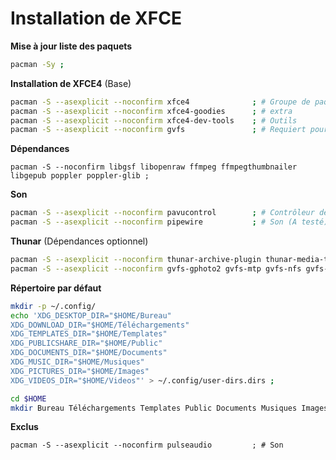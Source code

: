 
# Installation de XFCE

**Mise à jour liste des paquets**
```bash
pacman -Sy ;
```

**Installation de XFCE4** (Base)
```bash
pacman -S --asexplicit --noconfirm xfce4              ; # Groupe de paquet
pacman -S --asexplicit --noconfirm xfce4-goodies      ; # extra
pacman -S --asexplicit --noconfirm xfce4-dev-tools    ; # Outils
pacman -S --asexplicit --noconfirm gvfs               ; # Requiert pour la corbeille, Thunar
```

**Dépendances**
```
pacman -S --noconfirm libgsf libopenraw ffmpeg ffmpegthumbnailer libgepub poppler poppler-glib ;
```

**Son**
```bash
pacman -S --asexplicit --noconfirm pavucontrol        ; # Contrôleur de son
pacman -S --asexplicit --noconfirm pipewire           ; # Son (A testé)
```

**Thunar** (Dépendances optionnel)
```bash
pacman -S --asexplicit --noconfirm thunar-archive-plugin thunar-media-tags-plugin thunar-volman xfdesktop ;
pacman -S --asexplicit --noconfirm gvfs-gphoto2 gvfs-mtp gvfs-nfs gvfs-smb ;
```

**Répertoire par défaut**
```bash
mkdir -p ~/.config/
echo 'XDG_DESKTOP_DIR="$HOME/Bureau"
XDG_DOWNLOAD_DIR="$HOME/Téléchargements"
XDG_TEMPLATES_DIR="$HOME/Templates"
XDG_PUBLICSHARE_DIR="$HOME/Public"
XDG_DOCUMENTS_DIR="$HOME/Documents"
XDG_MUSIC_DIR="$HOME/Musiques"
XDG_PICTURES_DIR="$HOME/Images"
XDG_VIDEOS_DIR="$HOME/Videos"' > ~/.config/user-dirs.dirs ;

cd $HOME
mkdir Bureau Téléchargements Templates Public Documents Musiques Images Videos ; ls ;
```


**Exclus**
```
pacman -S --asexplicit --noconfirm pulseaudio         ; # Son
```
